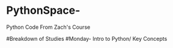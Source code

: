 # PythonSpace-
Python Code From Zach's Course

#Breakdown of Studies
#Monday- Intro to Python/ Key Concepts
#
